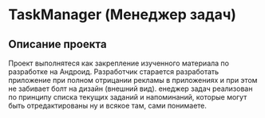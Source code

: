 # TaskManager (Менеджер задач)

## Описание проекта
Проект выполнятеся как закрепление изученного материала по разработке на Андроид. Разработчик старается разработать приложение при полном отрицании рекламы в приложениях и при этом не забивает болт на дизайн (внешний вид). енеджер задач реализован по принципу списка текущих заданий и напоминаний, которые могут быть отредактированы ну и всякое там, сами понимаете.

